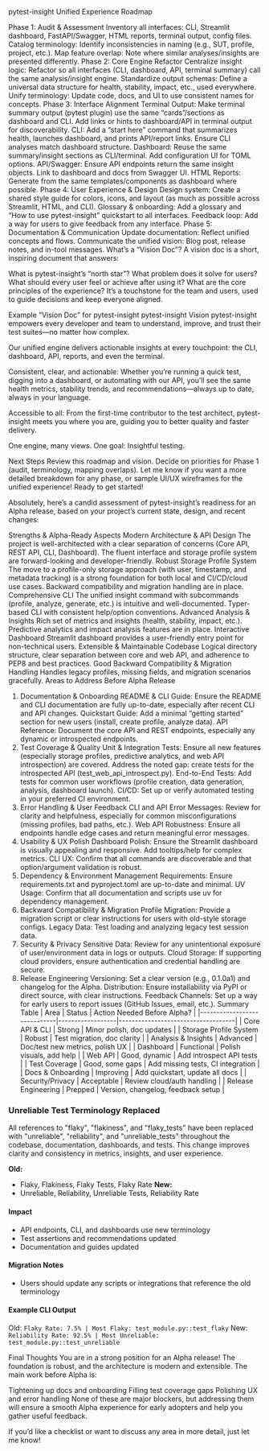 pytest-insight Unified Experience Roadmap

Phase 1: Audit & Assessment
Inventory all interfaces: CLI, Streamlit dashboard, FastAPI/Swagger, HTML reports, terminal output, config files.
Catalog terminology: Identify inconsistencies in naming (e.g., SUT, profile, project, etc.).
Map feature overlap: Note where similar analyses/insights are presented differently.
Phase 2: Core Engine Refactor
Centralize insight logic: Refactor so all interfaces (CLI, dashboard, API, terminal summary) call the same analysis/insight engine.
Standardize output schemas: Define a universal data structure for health, stability, impact, etc., used everywhere.
Unify terminology: Update code, docs, and UI to use consistent names for concepts.
Phase 3: Interface Alignment
Terminal Output:
Make terminal summary output (pytest plugin) use the same “cards”/sections as dashboard and CLI.
Add links or hints to dashboard/API in terminal output for discoverability.
CLI:
Add a “start here” command that summarizes health, launches dashboard, and prints API/report links.
Ensure CLI analyses match dashboard structure.
Dashboard:
Reuse the same summary/insight sections as CLI/terminal.
Add configuration UI for TOML options.
API/Swagger:
Ensure API endpoints return the same insight objects.
Link to dashboard and docs from Swagger UI.
HTML Reports:
Generate from the same templates/components as dashboard where possible.
Phase 4: User Experience & Design
Design system: Create a shared style guide for colors, icons, and layout (as much as possible across Streamlit, HTML, and CLI).
Glossary & onboarding: Add a glossary and “How to use pytest-insight” quickstart to all interfaces.
Feedback loop: Add a way for users to give feedback from any interface.
Phase 5: Documentation & Communication
Update documentation: Reflect unified concepts and flows.
Communicate the unified vision: Blog post, release notes, and in-tool messages.
What’s a “Vision Doc”?
A vision doc is a short, inspiring document that answers:

What is pytest-insight’s “north star”?
What problem does it solve for users?
What should every user feel or achieve after using it?
What are the core principles of the experience?
It’s a touchstone for the team and users, used to guide decisions and keep everyone aligned.

Example “Vision Doc” for pytest-insight
pytest-insight Vision
pytest-insight empowers every developer and team to understand, improve, and trust their test suites—no matter how complex.

Our unified engine delivers actionable insights at every touchpoint: the CLI, dashboard, API, reports, and even the terminal.

Consistent, clear, and actionable: Whether you’re running a quick test, digging into a dashboard, or automating with our API, you’ll see the same health metrics, stability trends, and recommendations—always up to date, always in your language.

Accessible to all: From the first-time contributor to the test architect, pytest-insight meets you where you are, guiding you to better quality and faster delivery.

One engine, many views. One goal: Insightful testing.

Next Steps
Review this roadmap and vision.
Decide on priorities for Phase 1 (audit, terminology, mapping overlaps).
Let me know if you want a more detailed breakdown for any phase, or sample UI/UX wireframes for the unified experience!
Ready to get started!





Absolutely, here’s a candid assessment of pytest-insight’s readiness for an Alpha release, based on your project’s current state, design, and recent changes:

Strengths & Alpha-Ready Aspects
Modern Architecture & API Design
The project is well-architected with a clear separation of concerns (Core API, REST API, CLI, Dashboard).
The fluent interface and storage profile system are forward-looking and developer-friendly.
Robust Storage Profile System
The move to a profile-only storage approach (with user, timestamp, and metadata tracking) is a strong foundation for both local and CI/CD/cloud use cases.
Backward compatibility and migration handling are in place.
Comprehensive CLI
The unified insight command with subcommands (profile, analyze, generate, etc.) is intuitive and well-documented.
Typer-based CLI with consistent help/option conventions.
Advanced Analysis & Insights
Rich set of metrics and insights (health, stability, impact, etc.).
Predictive analytics and impact analysis features are in place.
Interactive Dashboard
Streamlit dashboard provides a user-friendly entry point for non-technical users.
Extensible & Maintainable Codebase
Logical directory structure, clear separation between core and web API, and adherence to PEP8 and best practices.
Good Backward Compatibility & Migration Handling
Handles legacy profiles, missing fields, and migration scenarios gracefully.
Areas to Address Before Alpha Release
1. Documentation & Onboarding
README & CLI Guide: Ensure the README and CLI documentation are fully up-to-date, especially after recent CLI and API changes.
Quickstart Guide: Add a minimal “getting started” section for new users (install, create profile, analyze data).
API Reference: Document the core API and REST endpoints, especially any dynamic or introspected endpoints.
2. Test Coverage & Quality
Unit & Integration Tests:
Ensure all new features (especially storage profiles, predictive analytics, and web API introspection) are covered.
Address the noted gap: create tests for the introspected API (test_web_api_introspect.py).
End-to-End Tests: Add tests for common user workflows (profile creation, data generation, analysis, dashboard launch).
CI/CD: Set up or verify automated testing in your preferred CI environment.
3. Error Handling & User Feedback
CLI and API Error Messages: Review for clarity and helpfulness, especially for common misconfigurations (missing profiles, bad paths, etc.).
Web API Robustness: Ensure all endpoints handle edge cases and return meaningful error messages.
4. Usability & UX Polish
Dashboard Polish:
Ensure the Streamlit dashboard is visually appealing and responsive.
Add tooltips/help for complex metrics.
CLI UX: Confirm that all commands are discoverable and that option/argument validation is robust.
5. Dependency & Environment Management
Requirements: Ensure requirements.txt and pyproject.toml are up-to-date and minimal.
UV Usage: Confirm that all documentation and scripts use uv for dependency management.
6. Backward Compatibility & Migration
Profile Migration: Provide a migration script or clear instructions for users with old-style storage configs.
Legacy Data: Test loading and analyzing legacy test session data.
7. Security & Privacy
Sensitive Data: Review for any unintentional exposure of user/environment data in logs or outputs.
Cloud Storage: If supporting cloud providers, ensure authentication and credential handling are secure.
8. Release Engineering
Versioning: Set a clear version (e.g., 0.1.0a1) and changelog for the Alpha.
Distribution: Ensure installability via PyPI or direct source, with clear instructions.
Feedback Channels: Set up a way for early users to report issues (GitHub Issues, email, etc.).
Summary Table
| Area | Status | Action Needed Before Alpha? | |-----------------------------|------------------|------------------------------------| | Core API & CLI | Strong | Minor polish, doc updates | | Storage Profile System | Robust | Test migration, doc clarity | | Analysis & Insights | Advanced | Doc/test new metrics, polish UX | | Dashboard | Functional | Polish visuals, add help | | Web API | Good, dynamic | Add introspect API tests | | Test Coverage | Good, some gaps | Add missing tests, CI integration | | Docs & Onboarding | Improving | Add quickstart, update all docs | | Security/Privacy | Acceptable | Review cloud/auth handling | | Release Engineering | Prepped | Version, changelog, feedback setup |

### Unreliable Test Terminology Replaced

All references to "flaky", "flakiness", and "flaky_tests" have been replaced with "unreliable", "reliability", and "unreliable_tests" throughout the codebase, documentation, dashboards, and tests. This change improves clarity and consistency in metrics, insights, and user experience.

**Old:**
  - Flaky, Flakiness, Flaky Tests, Flaky Rate
**New:**
  - Unreliable, Reliability, Unreliable Tests, Reliability Rate

#### Impact

* API endpoints, CLI, and dashboards use new terminology
* Test assertions and recommendations updated
* Documentation and guides updated

#### Migration Notes

* Users should update any scripts or integrations that reference the old terminology

#### Example CLI Output

Old: `Flaky Rate: 7.5% | Most Flaky: test_module.py::test_flaky`
New: `Reliability Rate: 92.5% | Most Unreliable: test_module.py::test_unreliable`

Final Thoughts
You are in a strong position for an Alpha release! The foundation is robust, and the architecture is modern and extensible. The main work before Alpha is:

Tightening up docs and onboarding
Filling test coverage gaps
Polishing UX and error handling
None of these are major blockers, but addressing them will ensure a smooth Alpha experience for early adopters and help you gather useful feedback.

If you’d like a checklist or want to discuss any area in more detail, just let me know!
